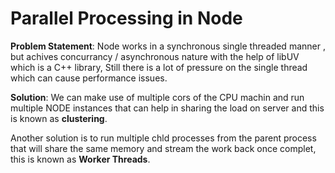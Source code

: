# Parallel Processing  in Node


 **Problem Statement**: Node works in a synchronous single threaded manner , but achives concurrancy / asynchronous nature with the help of libUV which is a C++ library, Still there is a lot of pressure on the single thread which can cause performance issues.

 **Solution**: 
 We can make use of multiple cors of the CPU machin and run multiple NODE instances that can help in sharing the load on server and this is known as **clustering**.

 Another solution is to run multiple chld processes from the parent process that will share the same memory and stream the work back once complet, this is known as **Worker Threads**.


